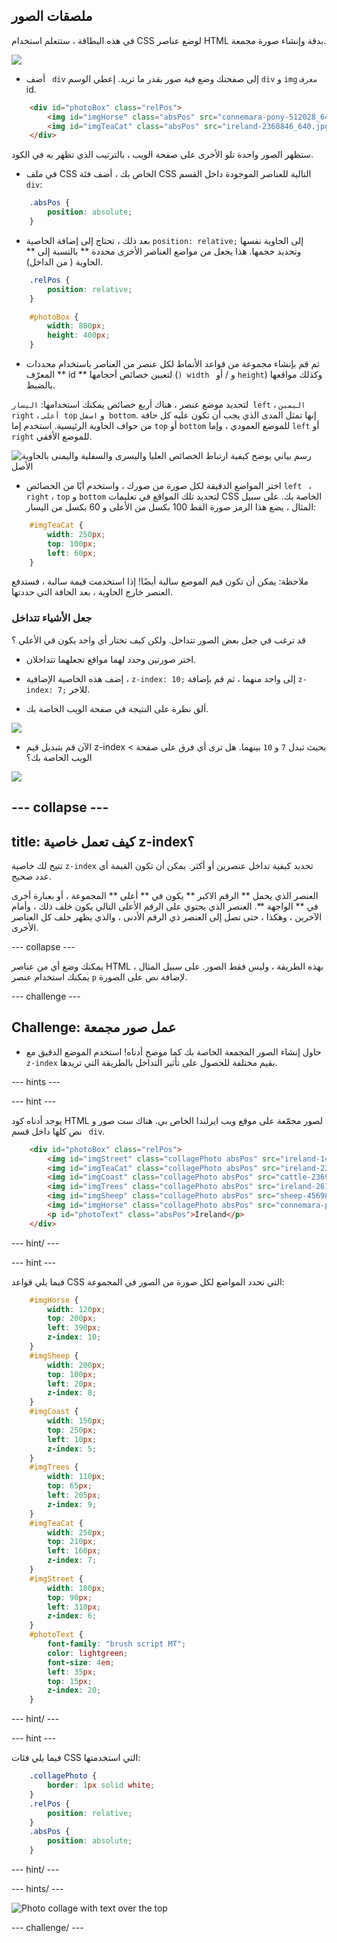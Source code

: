 ## ملصقات الصور

في هذه البطاقة ، ستتعلم استخدام CSS لوضع عناصر HTML بدقة وإنشاء صورة مجمعة.

![](images/photoCollageWithText_wide.png)

+ أضف ` div` إلى صفحتك وضع فية صور بقدر ما تريد. إعطي الوسم ` div ` و ` img ` ` معرف ` id.

```html
    <div id="photoBox" class="relPos">
        <img id="imgHorse" class="absPos" src="connemara-pony-512028_640.jpg" alt="Connemara pony" />
        <img id="imgTeaCat" class="absPos" src="ireland-2360846_640.jpg" alt="Even cats drink tea in Ireland!" />
    </div>
```

ستظهر الصور واحدة تلو الأخرى على صفحة الويب ، بالترتيب الذي تظهر به في الكود.

+ في ملف CSS الخاص بك ، أضف فئة CSS التالية للعناصر الموجودة داخل القسم ` div `: 

```css
    .absPos {
        position: absolute;
    }
```

+ بعد ذلك ، تحتاج إلى إضافة الخاصية `position: relative;` إلى الحاوية نفسها وتحديد حجمها. هذا يجعل من مواضع العناصر الأخرى محددة ** بالنسبة إلى ** الحاوية ( من الداخل).

```css
    .relPos {
        position: relative;
    }

    #photoBox {
        width: 800px;
        height: 400px;
    }
```

+ ثم قم بإنشاء مجموعة من قواعد الأنماط لكل عنصر من العناصر باستخدام محددات المعرّف ** id ** لتعيين خصائص أحجامها (`) width ` و / أو ` height `) وكذلك مواقعها بالضبط.

لتحديد موضع عنصر ، هناك أربع خصائص يمكنك استخدامها: ` اليسار left ` ، ` اليمين right ` ، ` أعلى top ` و ` اسفل bottom `. إنها تمثل المدى الذي يجب أن تكون عليه كل حافة من حواف الحاوية الرئيسية. استخدم إما ` top ` أو ` bottom ` للموضع العمودي ، وإما ` left ` أو ` right ` للموضع الأفقي.

![رسم بياني يوضح كيفية ارتباط الخصائص العليا واليسرى والسفلية واليمنى بالحاوية الأصل](images/cssPositionProperties.png)

+ اختر المواضع الدقيقة لكل صورة من صورك ، واستخدم أيًا من الخصائص `left ` ، ` right ` ، ` top ` و ` bottom ` لتحديد تلك المواقع في تعليمات CSS الخاصة بك. على سبيل المثال ، يضع هذا الرمز صورة القط 100 بكسل من الأعلى و 60 بكسل من اليسار:

```css
    #imgTeaCat {
        width: 250px;
        top: 100px;
        left: 60px;
    }
```

ملاحظة: يمكن أن تكون قيم الموضع سالبة أيضًا! إذا استخدمت قيمة سالبة ، فستدفع العنصر خارج الحاوية ، بعد الحافة التي حددتها.

### جعل الأشياء تتداخل

قد ترغب في جعل بعض الصور تتداخل. ولكن كيف تختار أي واحد يكون في الأعلي ؟

+ اختر صورتين وحدد لهما مواقع تجعلهما تتداخلان.

+ إضف هذه الخاصية الإضافية ، `z-index: 10;` إلى واحد منهما ، ثم قم بإضافة `z-index: 7;` للاخر.

+ ألق نظرة على النتيجة في صفحة الويب الخاصة بك.

![](images/horse10Cat7.png)

+ الآن قم بتبديل قيم z-index < </code> بحيث تبدل ` 7 ` و ` 10 ` بينهما. هل ترى أي فرق على صفحة الويب الخاصة بك؟

![](images/horse7Cat10.png)

## \--- collapse \---

## title: كيف تعمل خاصية z-index؟

تتيح لك خاصية `z-index` تحديد كيفية تداخل عنصرين أو أكثر. يمكن أن تكون القيمة أي عدد صحيح.

العنصر الذي يحمل ** الرقم الاكبر ** يكون في ** أعلى ** المجموعة ، أو بعبارة أخرى في ** الواجهة **. العنصر الذي يحتوي على الرقم الأعلى التالي يكون خلف ذلك ، وأمام الآخرين ، وهكذا ، حتى تصل إلى العنصر ذي الرقم الأدنى ، والذي يظهر خلف كل العناصر الأخرى.

\--- collapse \---

يمكنك وضع أي من عناصر HTML بهذه الطريقة ، وليس فقط الصور. على سبيل المثال ، يمكنك استخدام عنصر ` p ` لإضافة نص على الصورة.

\--- challenge \---

## Challenge: عمل صور مجمعة

+ حاول إنشاء الصور المجمعة الخاصة بك كما موضح أدناه! استخدم الموضع الدقيق مع `z-index` بقيم مختلفة للحصول على تأثير التداخل بالطريقة التي تريدها.

\--- hints \---

\--- hint \---

يوجد أدناه كود HTML لصور مجمّعة على موقع ويب ايرلندا الخاص بي. هناك ست صور و نص كلها داخل قسم ` div`.

```html
    <div id="photoBox" class="relPos">
        <img id="imgStreet" class="collagePhoto absPos" src="ireland-1474045_640.jpg" alt="Irish town" />
        <img id="imgTeaCat" class="collagePhoto absPos" src="ireland-2360846_640.jpg" alt="Even cats drink tea in Ireland!" />
        <img id="imgCoast" class="collagePhoto absPos" src="cattle-2369463_640.jpg" alt="Cows at the coast" />
        <img id="imgTrees" class="collagePhoto absPos" src="ireland-2614852_640.jpg" alt="Tree tunnel" />
        <img id="imgSheep" class="collagePhoto absPos" src="sheep-456989_640.jpg" alt="Sheep on the road" />
        <img id="imgHorse" class="collagePhoto absPos" src="connemara-pony-512028_640.jpg" alt="Connemara pony" />
        <p id="photoText" class="absPos">Ireland</p>
    </div>
```

\--- hint/ \---

\--- hint \---

فيما يلي قواعد CSS التي تحدد المواضع لكل صورة من الصور في المجموعة:

```css
    #imgHorse {
        width: 120px;
        top: 200px;
        left: 390px;
        z-index: 10;
    }
    #imgSheep {
        width: 200px;
        top: 100px;
        left: 20px;
        z-index: 8;
    }
    #imgCoast {
        width: 150px;
        top: 250px;
        left: 10px;
        z-index: 5;
    }
    #imgTrees {
        width: 110px;
        top: 65px;
        left: 205px;
        z-index: 9;
    }
    #imgTeaCat {
        width: 250px;
        top: 210px;
        left: 160px;
        z-index: 7;
    }
    #imgStreet {
        width: 180px;
        top: 90px;
        left: 310px;
        z-index: 6;
    }
    #photoText {
        font-family: "brush script MT";
        color: lightgreen;
        font-size: 4em;
        left: 35px;
        top: 15px;
        z-index: 20;
    }
```

\--- hint/ \---

\--- hint \---

فيما يلي فئات CSS التي استخدمتها:

```css
    .collagePhoto {
        border: 1px solid white;
    }
    .relPos {
        position: relative;
    }
    .absPos {
        position: absolute;
    }
```

\--- hint/ \---

\--- hints/ \---

![Photo collage with text over the top](images/photoCollageExample.png)

\--- challenge/ \---